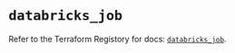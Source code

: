 # `databricks_job`

Refer to the Terraform Registory for docs: [`databricks_job`](https://registry.terraform.io/providers/databricks/databricks/1.16.1/docs/resources/job).
